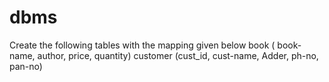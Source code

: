# dbms
Create the following tables with the mapping given below  book ( book-name, author, price, quantity) customer (cust_id, cust-name, Adder, ph-no,  pan-no)
